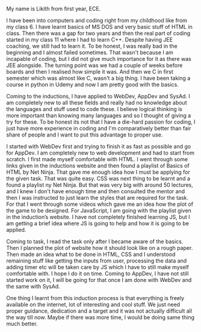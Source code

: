 My name is Likith from first year, ECE.

I have been into computers and coding right from my childhood like from my class 6. I have learnt basics of MS DOS and very basic stuff of HTML in class. Then there was a gap for two years and then the real part of coding started in my class 11 where I had to learn C++. Despite having JEE coaching, we still had to learn it. To be honest, I was really bad in the beginning and I almost failed sometimes. That wasn't because I am incapable of coding, but I did not give much importance for it as there was JEE alongside. The turning point was we had a couple of weeks before boards and then I realised how simple it was. And then we C in first semester which was almost like C, wasn't a big thing. I have been taking a course in python in Udemy and now I am pretty good with the basics.

Coming to the inductions, I have applied to WebDev, AppDev and SysAd. I am completely new to all these fields and really had no knowledge about the languages and stuff used to code these. I believe logical thinking is more important than knowing many languages and so I thought of giving a try for these. To be honest its not that I have a die-hard passion for coding, I just have more experience in coding and I'm comparatively better than fair share of people and I want to put this advantage to proper use.

I started with WebDev first and trying to finish it as fast as possible and go for AppDev. I am completely new to web development and had to start from scratch. I first made myself comfortable with HTML. I went through some links given in the inductions website and then found a playlist of Basics of HTML by Net Ninja. That gave me enough idea how I must be applying for the given task. That was quite easy. CSS was next thing to be learnt and a found a playlist ny Net Ninja. But that was very big with around 50 lectures, and I knew I don't have enough time and then consulted the mentor and then I was instructed to just learn the styles that are required for the task. For that I went through some videos which gave me an idea how the plot of the game to be designed. For JavaScript, I am going with the playlist given in the induction’s website. I have not completely finished learning JS, but I am getting a brief idea where JS is going to help and how it is going to be applied. 

Coming to task, I read the task only after I became aware of the basics. Then I planned the plot of website how it should look like on a rough paper. Then made an idea what to be done in HTML, CSS and I understood remaining stuff like getting the inputs from user, processing the data and adding timer etc will be taken care by JS which I have to still make myself comfortable with. I hope I do it on time. Coming to AppDev, I have not still started work on it, I will be going for that once I am done with WebDev and the same with SysAd.

One thing I learnt from this induction process is that everything is freely available on the internet, lot of interesting and cool stuff. We just need proper guidance, dedication and a target and it was not actually difficult all the way till now. Maybe if there was more time, I would be doing same thing much better.

